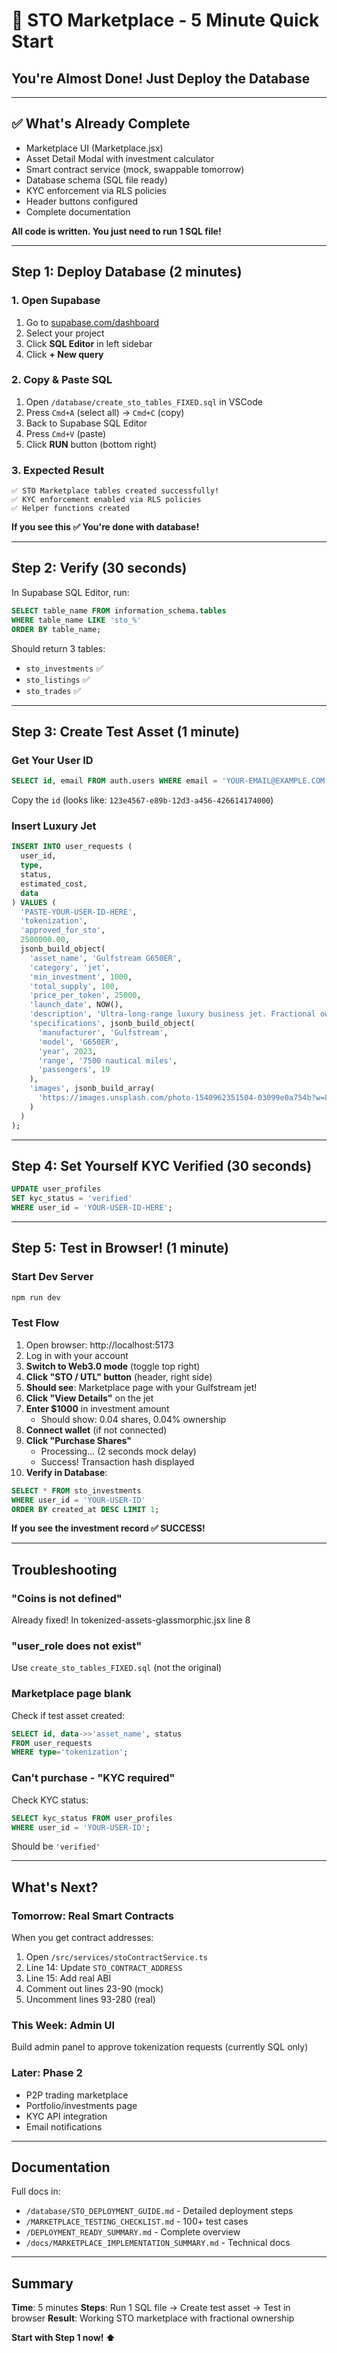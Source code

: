 # 🚀 STO Marketplace - 5 Minute Quick Start

## You're Almost Done! Just Deploy the Database

---

## ✅ What's Already Complete

- Marketplace UI (Marketplace.jsx)
- Asset Detail Modal with investment calculator
- Smart contract service (mock, swappable tomorrow)
- Database schema (SQL file ready)
- KYC enforcement via RLS policies
- Header buttons configured
- Complete documentation

**All code is written. You just need to run 1 SQL file!**

---

## Step 1: Deploy Database (2 minutes)

### 1. Open Supabase
1. Go to [supabase.com/dashboard](https://supabase.com/dashboard)
2. Select your project
3. Click **SQL Editor** in left sidebar
4. Click **+ New query**

### 2. Copy & Paste SQL
1. Open `/database/create_sto_tables_FIXED.sql` in VSCode
2. Press `Cmd+A` (select all) → `Cmd+C` (copy)
3. Back to Supabase SQL Editor
4. Press `Cmd+V` (paste)
5. Click **RUN** button (bottom right)

### 3. Expected Result
```
✅ STO Marketplace tables created successfully!
✅ KYC enforcement enabled via RLS policies
✅ Helper functions created
```

**If you see this ✅ You're done with database!**

---

## Step 2: Verify (30 seconds)

In Supabase SQL Editor, run:
```sql
SELECT table_name FROM information_schema.tables
WHERE table_name LIKE 'sto_%'
ORDER BY table_name;
```

Should return 3 tables:
- `sto_investments` ✅
- `sto_listings` ✅
- `sto_trades` ✅

---

## Step 3: Create Test Asset (1 minute)

### Get Your User ID
```sql
SELECT id, email FROM auth.users WHERE email = 'YOUR-EMAIL@EXAMPLE.COM';
```
Copy the `id` (looks like: `123e4567-e89b-12d3-a456-426614174000`)

### Insert Luxury Jet
```sql
INSERT INTO user_requests (
  user_id,
  type,
  status,
  estimated_cost,
  data
) VALUES (
  'PASTE-YOUR-USER-ID-HERE',
  'tokenization',
  'approved_for_sto',
  2500000.00,
  jsonb_build_object(
    'asset_name', 'Gulfstream G650ER',
    'category', 'jet',
    'min_investment', 1000,
    'total_supply', 100,
    'price_per_token', 25000,
    'launch_date', NOW(),
    'description', 'Ultra-long-range luxury business jet. Fractional ownership opportunity.',
    'specifications', jsonb_build_object(
      'manufacturer', 'Gulfstream',
      'model', 'G650ER',
      'year', 2023,
      'range', '7500 nautical miles',
      'passengers', 19
    ),
    'images', jsonb_build_array(
      'https://images.unsplash.com/photo-1540962351504-03099e0a754b?w=800'
    )
  )
);
```

---

## Step 4: Set Yourself KYC Verified (30 seconds)

```sql
UPDATE user_profiles
SET kyc_status = 'verified'
WHERE user_id = 'YOUR-USER-ID-HERE';
```

---

## Step 5: Test in Browser! (1 minute)

### Start Dev Server
```bash
npm run dev
```

### Test Flow
1. Open browser: http://localhost:5173
2. Log in with your account
3. **Switch to Web3.0 mode** (toggle top right)
4. **Click "STO / UTL" button** (header, right side)
5. **Should see**: Marketplace page with your Gulfstream jet!
6. **Click "View Details"** on the jet
7. **Enter $1000** in investment amount
   - Should show: 0.04 shares, 0.04% ownership
8. **Connect wallet** (if not connected)
9. **Click "Purchase Shares"**
   - Processing... (2 seconds mock delay)
   - Success! Transaction hash displayed
10. **Verify in Database**:
```sql
SELECT * FROM sto_investments
WHERE user_id = 'YOUR-USER-ID'
ORDER BY created_at DESC LIMIT 1;
```

**If you see the investment record ✅ SUCCESS!**

---

## Troubleshooting

### "Coins is not defined"
Already fixed! In tokenized-assets-glassmorphic.jsx line 8

### "user_role does not exist"
Use `create_sto_tables_FIXED.sql` (not the original)

### Marketplace page blank
Check if test asset created:
```sql
SELECT id, data->>'asset_name', status
FROM user_requests
WHERE type='tokenization';
```

### Can't purchase - "KYC required"
Check KYC status:
```sql
SELECT kyc_status FROM user_profiles
WHERE user_id = 'YOUR-USER-ID';
```
Should be `'verified'`

---

## What's Next?

### Tomorrow: Real Smart Contracts
When you get contract addresses:
1. Open `/src/services/stoContractService.ts`
2. Line 14: Update `STO_CONTRACT_ADDRESS`
3. Line 15: Add real ABI
4. Comment out lines 23-90 (mock)
5. Uncomment lines 93-280 (real)

### This Week: Admin UI
Build admin panel to approve tokenization requests (currently SQL only)

### Later: Phase 2
- P2P trading marketplace
- Portfolio/investments page
- KYC API integration
- Email notifications

---

## Documentation

Full docs in:
- `/database/STO_DEPLOYMENT_GUIDE.md` - Detailed deployment steps
- `/MARKETPLACE_TESTING_CHECKLIST.md` - 100+ test cases
- `/DEPLOYMENT_READY_SUMMARY.md` - Complete overview
- `/docs/MARKETPLACE_IMPLEMENTATION_SUMMARY.md` - Technical docs

---

## Summary

**Time**: 5 minutes
**Steps**: Run 1 SQL file → Create test asset → Test in browser
**Result**: Working STO marketplace with fractional ownership

**Start with Step 1 now! ⬆️**
